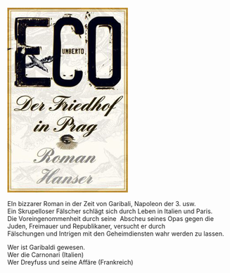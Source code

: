 ![](../_bilder/20130518_eco0.png)   
  
EIn bizzarer Roman in der Zeit von Garibali, Napoleon der 3. usw.  
Ein Skrupelloser Fälscher schlägt sich durch Leben in Italien und Paris.  
Die Voreingenommenheit durch seine  Abscheu seines Opas gegen die Juden, Freimauer und Republikaner, versucht er durch  
Fälschungen und Intrigen mit den Geheimdiensten wahr werden zu lassen.  
  
Wer ist Garibaldi gewesen.  
Wer die Carnonari (Italien)  
Wer Dreyfuss und seine Affäre (Frankreich)